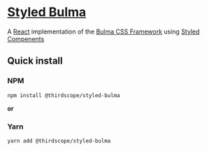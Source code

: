 # [Styled Bulma](https://mpaupulaire4.github.io/bulma-styled-components)
A [React](https://reactjs.org/) implementation of the [Bulma CSS Framework](https://bulma.io/) using [Styled Compenents](https://www.styled-components.com/)

## Quick install

### NPM

```
npm install @thirdscope/styled-bulma
```

**or**

### Yarn

```
yarn add @thirdscope/styled-bulma
```
